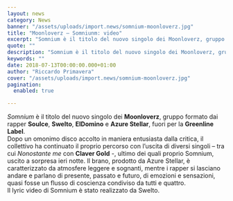 ```yaml
---
layout: news
category: News
banner: "/assets/uploads/import.news/somnium-moonloverz.jpg"
title: "Moonloverz – Somniunm: video"
excerpt: "Somnium è il titolo del nuovo singolo dei Moonloverz, gruppo formato dai rapper Soulce, Swelto, ElDomino e Azure Stellar, fuori per la Greenline Label. Dopo un omonimo disco accolto in maniera entusiasta dalla critica, il collettivo ha continuato il proprio percorso con l’uscita di diversi singoli – tra cui Nonostante me con Claver Gold -, [&hellip"
quote: ""
description: "Somnium è il titolo del nuovo singolo dei Moonloverz, gruppo formato dai rapper Soulce, Swelto, ElDomino e Azure Stellar, fuori per la Greenline Label. Dopo un omonimo disco accolto in maniera entusiasta dalla critica, il collettivo ha continuato il proprio percorso con l’uscita di diversi singoli – tra cui Nonostante me con Claver Gold -, [&hellip"
keywords: ""
date: 2018-07-13T00:00:00.000+01:00
author: "Riccardo Primavera"
cover: "/assets/uploads/import.news/somnium-moonloverz.jpg"
pagination:
  enabled: true

---
```


_Somnium_ è il titolo del nuovo singolo dei **Moonloverz**, gruppo formato dai rapper **Soulce**, **Swelto**, **ElDomino** e **Azure Stellar**, fuori per la **Greenline Label**.  
Dopo un omonimo disco accolto in maniera entusiasta dalla critica, il collettivo ha continuato il proprio percorso con l’uscita di diversi singoli – tra cui _Nonostante me_ con **Claver Gold** \-, ultimo dei quali proprio Somnium, uscito a sorpresa ieri notte. Il brano, prodotto da Azure Stellar, è caratterizzato da atmosfere leggere e sognanti, mentre i rapper si lasciano andare e parlano di presente, passato e futuro, di emozioni e sensazioni, quasi fosse un flusso di coscienza condiviso da tutti e quattro.  
Il lyric video di Somnium è stato realizzato da Swelto.
